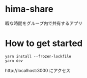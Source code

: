 # hima-share

暇な時間をグループ内で共有するアプリ

# How to get started

```
yarn install --frozen-lockfile
yarn dev
```

http://localhost:3000 にアクセス
